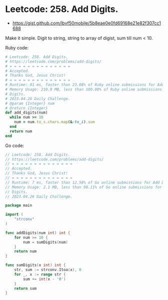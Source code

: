 # Leetcode: 258. Add Digits.

- https://gist.github.com/lbvf50mobile/5b8eae0e0fd69168e21e82f307cc1688

Make it simple. Digit to string, string to array of digist, sum till num < 10.

Ruby code:
```Ruby
# Leetcode: 258. Add Digits.
# https://leetcode.com/problems/add-digits/
# = = = = = = = = = = = = = =
# Accepted.
# Thanks God, Jesus Christ!
# = = = = = = = = = = = = = =
# Runtime: 91 ms, faster than 23.08% of Ruby online submissions for Add Digits.
# Memory Usage: 210.9 MB, less than 100.00% of Ruby online submissions for Add
# Digits.
# 2023.04.26 Daily Challenge.
# @param {Integer} num
# @return {Integer}
def add_digits(num)
  while num >= 10
    num = num.to_s.chars.map(&:to_i).sum
  end
  return num
end
```

Go code:
```Go
// Leetcode: 258. Add Digits.
// https://leetcode.com/problems/add-digits/
// = = = = = = = = = = = = = =
// Accepted.
// Thanks God, Jesus Christ!
// = = = = = = = = = = = = = =
// Runtime: 7 ms, faster than 12.58% of Go online submissions for Add Digits.
// Memory Usage: 2.1 MB, less than 98.11% of Go online submissions for Add
// Digits.
// 2023.04.26 Daily Challenge.

package main

import (
	"strconv"
)

func addDigits(num int) int {
	for num >= 10 {
		num = sumDigits(num)
	}
	return num
}

func sumDigits(x int) int {
	str, sum := strconv.Itoa(x), 0
	for _, x := range str {
		sum += int(x - '0')
	}
	return sum
}
```
